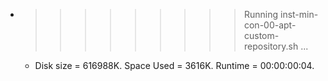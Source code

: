 * >>>>>>>>> Running inst-min-con-00-apt-custom-repository.sh ...
  * Disk size = 616988K. Space Used = 3616K. Runtime = 00:00:00:04.
